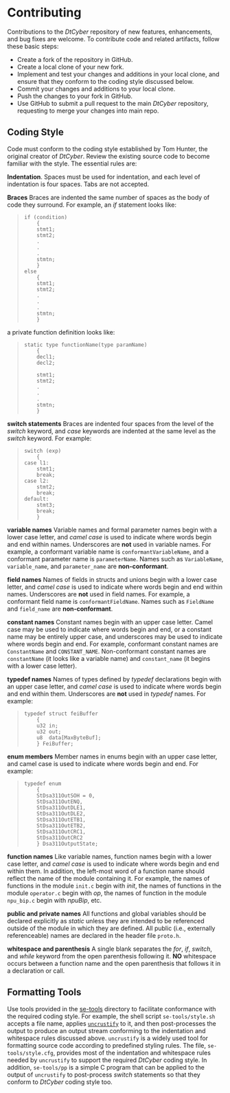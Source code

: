 # Contributing
Contributions to the *DtCyber* repository of new features, enhancements, and bug
fixes are welcome. To contribute code and related artifacts, follow these basic
steps:

* Create a fork of the repository in GitHub.
* Create a local clone of your new fork.
* Implement and test your changes and additions in your local clone, and ensure that
they conform to the coding style discussed below.
* Commit your changes and additions to your local clone.
* Push the changes to your fork in GitHub.
* Use GitHub to submit a pull request to the main *DtCyber* repository, requesting to
merge your changes into main repo.

## Coding Style
Code must conform to the coding style established by Tom Hunter, the original creator of *DtCyber*. Review the existing source code to become familiar with the style. The
essential rules are:

**Indentation**. Spaces must be used for indentation, and each level of indentation
is four spaces. Tabs are not accepted.

**Braces** Braces are indented the same number of spaces as the body of code they surround. For example, an *if* statement looks like:

>     if (condition)
>         {
>         stmt1;
>         stmt2;
>         .
>         .
>         .
>         stmtn;
>         }
>     else
>         {
>         stmt1;
>         stmt2;
>         .
>         .
>         .
>         stmtn;
>         }

a private function definition looks like:

>     static type functionName(type paramName)
>         {
>         decl1;
>         decl2;
>         
>         stmt1;
>         stmt2;
>         .
>         .
>         .
>         stmtn;
>         }

**switch statements** Braces are indented four spaces from the level of the
*switch* keyword, and *case* keywords are indented at the same level as the
*switch* keyword. For example:
    
>     switch (exp)
>         {
>     case l1:
>         stmt1;
>         break;
>     case l2:
>         stmt2;
>         break;
>     default:
>         stmt3;
>         break;
>         }

**variable names** Variable names and formal parameter names begin with a lower case
letter, and *camel case* is used to indicate where words begin and end within names.
Underscores are **not** used in variable names. For example, a conformant variable
name is `conformantVariableName`, and a conformant parameter name is `parameterName`.
Names such as `VariableName`, `variable_name`, and `parameter_name` are
**non-conformant**.

**field names** Names of fields in structs and unions begin with a lower case
letter, and *camel case* is used to indicate where words begin and end within names.
Underscores are **not** used in field names. For example, a conformant field
name is `conformantFieldName`. Names such as `FieldName` and `field_name`
are **non-conformant**.

**constant names** Constant names begin with an upper case letter. Camel case may be used to indicate where words begin and end, or a constant name may be entirely upper
case, and underscores may be used to indicate where words begin and end. For example,
conformant constant names are `ConstantName` and `CONSTANT_NAME`. Non-conformant
constant names are `constantName` (it looks like a variable name) and `constant_name`
(it begins with a lower case letter).

**typedef names** Names of types defined by *typedef* declarations begin with an
upper case letter, and *camel case* is used to indicate where words begin and end
within them. Underscores are **not** used in *typedef* names. For example:

>     typedef struct feiBuffer
>         {
>         u32 in;
>         u32 out;
>         u8  data[MaxByteBuf];
>         } FeiBuffer;

**enum members** Member names in enums begin with an upper case letter, and camel case
is used to indicate where words begin and end. For example:

>     typedef enum
>         {
>         StDsa311OutSOH = 0,
>         StDsa311OutENQ,
>         StDsa311OutDLE1,
>         StDsa311OutDLE2,
>         StDsa311OutETB1,
>         StDsa311OutETB2,
>         StDsa311OutCRC1,
>         StDsa311OutCRC2
>         } Dsa311OutputState;

**function names** Like variable names, function names begin with a lower case
letter, and *camel case* is used to indicate where words begin and end within them.
In addition, the left-most word of a function name should reflect the name of the
module containing it. For example, the names of functions in the module `init.c`
begin with *init*, the names of functions in the module `operator.c` begin with *op*,
the names of function in the module `npu_bip.c` begin with *npuBip*, etc.

**public and private names** All functions and global variables should be declared
explicitly as *static* unless they are intended to be referenced outside of the
module in which they are defined. All public (i.e., externally referenceable) names
are declared in the header file `proto.h`.

**whitespace and parenthesis** A single blank separates the *for*, *if*, *switch*,
and *while* keyword from the open parenthesis following it. **NO** whitespace occurs
between a function name and the open parenthesis that follows it in a declaration or
call.

## Formatting Tools
Use tools provided in the [se-tools](se-tools) directory to facilitate conformance
with the required coding style. For example, the shell script `se-tools/style.sh`
accepts a file name, applies [`uncrustify`](https://github.com/uncrustify/uncrustify)
to it, and then post-processes the output to produce an output stream conforming to
the indentation and whitespace rules discussed above. `uncrustify` is a widely used
tool for formatting source code according to predefined styling rules. The file, `se-tools/style.cfg`, provides most of the indentation and whitespace rules needed by `uncrustify` to support the required *DtCyber* coding style. In addition, `se-tools/pp` is a simple C program that can be applied to the output of `uncrustify` to post-process *switch* statements so that they conform to *DtCyber* coding style too.
